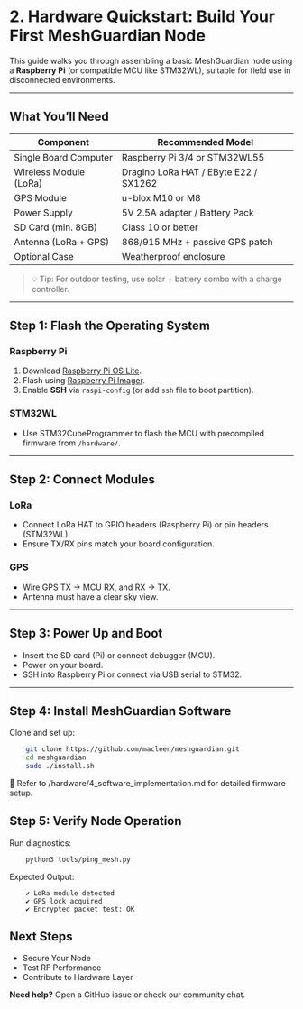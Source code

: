 # 2. Hardware Quickstart: Build Your First MeshGuardian Node

This guide walks you through assembling a basic MeshGuardian node using a **Raspberry Pi** (or compatible MCU like STM32WL), suitable for field use in disconnected environments.

---

## What You’ll Need

| Component                | Recommended Model                    |
|--------------------------|--------------------------------------|
| Single Board Computer    | Raspberry Pi 3/4 or STM32WL55        |
| Wireless Module (LoRa)   | Dragino LoRa HAT / EByte E22 / SX1262 |
| GPS Module               | u-blox M10 or M8                    |
| Power Supply             | 5V 2.5A adapter / Battery Pack       |
| SD Card (min. 8GB)       | Class 10 or better                   |
| Antenna (LoRa + GPS)     | 868/915 MHz + passive GPS patch     |
| Optional Case            | Weatherproof enclosure               |

> 💡 Tip: For outdoor testing, use solar + battery combo with a charge controller.

---

## Step 1: Flash the Operating System

### Raspberry Pi

1. Download [Raspberry Pi OS Lite](https://www.raspberrypi.com/software/).
2. Flash using [Raspberry Pi Imager](https://www.raspberrypi.com/software/).
3. Enable **SSH** via `raspi-config` (or add `ssh` file to boot partition).

### STM32WL

- Use STM32CubeProgrammer to flash the MCU with precompiled firmware from `/hardware/`.

---

## Step 2: Connect Modules

### LoRa

- Connect LoRa HAT to GPIO headers (Raspberry Pi) or pin headers (STM32WL).
- Ensure TX/RX pins match your board configuration.

### GPS

- Wire GPS TX → MCU RX, and RX → TX.
- Antenna must have a clear sky view.

---

## Step 3: Power Up and Boot

- Insert the SD card (Pi) or connect debugger (MCU).
- Power on your board.
- SSH into Raspberry Pi or connect via USB serial to STM32.

---

## Step 4: Install MeshGuardian Software

Clone and set up:

```bash
    git clone https://github.com/macleen/meshguardian.git
    cd meshguardian
    sudo ./install.sh
```
🧠 Refer to /hardware/4_software_implementation.md for detailed firmware setup.


## Step 5: Verify Node Operation
Run diagnostics:
```bash
    python3 tools/ping_mesh.py
```
Expected Output:
```output
    ✔ LoRa module detected
    ✔ GPS lock acquired
    ✔ Encrypted packet test: OK
```
## Next Steps
- Secure Your Node
- Test RF Performance
- Contribute to Hardware Layer

**Need help?** Open a GitHub issue or check our community chat.